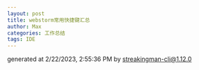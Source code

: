 ```yaml
---
layout: post
title: webstorm常用快捷键汇总
author: Max
categories: 工作总结
tags: IDE
---
```



generated at 2/22/2023, 2:55:36 PM by streakingman-cli@1.12.0